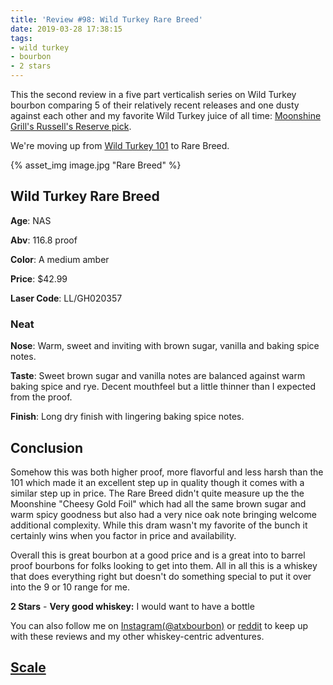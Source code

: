 ```yaml
---
title: 'Review #98: Wild Turkey Rare Breed'
date: 2019-03-28 17:38:15
tags:
- wild turkey
- bourbon
- 2 stars
---
```


This the second review in a five part verticalish series on Wild Turkey bourbon comparing 5 of their relatively recent releases and one dusty against each other and my favorite Wild Turkey juice of all time: [Moonshine Grill's Russell's Reserve pick](https://atxbourbon.com/2019/02/19/Reviews-76-77-Russel-s-Reserve-Single-Barrel-Showdown-Moonshine-vs-Tejas/).

We're moving up from [Wild Turkey 101](https://atxbourbon.com/2019/03/26/Review-97-Wild-Turkey-101/) to Rare Breed.

{% asset_img image.jpg "Rare Breed" %}

## Wild Turkey Rare Breed
**Age**: NAS

**Abv**: 116.8 proof

**Color**: A medium amber 

**Price**: $42.99

**Laser Code**: LL/GH020357

### Neat
**Nose**: Warm, sweet and inviting with brown sugar, vanilla and baking spice notes.

**Taste**: Sweet brown sugar and vanilla notes are balanced against warm baking spice and rye. Decent mouthfeel but a little thinner than I expected from the proof.

**Finish**: Long dry finish with lingering baking spice notes.

## Conclusion
Somehow this was both higher proof, more flavorful and less harsh than the 101 which made it an excellent step up in quality though it comes with a similar step up in price. The Rare Breed didn't quite measure up the the Moonshine "Cheesy Gold Foil" which had all the same brown sugar and warm spicy goodness but also had a very nice oak note bringing welcome additional complexity. While this dram wasn't my favorite of the bunch it certainly wins when you factor in price and availability.

Overall this is great bourbon at a good price and is a great into to barrel proof bourbons for folks looking to get into them. All in all this is a whiskey that does everything right but doesn't do something special to put it over into the 9 or 10 range for me.

**2 Stars** - **Very good whiskey:** I would want to have a bottle


You can also follow me on [Instagram(@atxbourbon)](https://www.instagram.com/atxbourbon/) or [reddit](https://www.reddit.com/r/scottmotorraddrinks/) to keep up with these reviews and my other whiskey-centric adventures.

## [Scale](http://atxbourbon.com/Scale/)